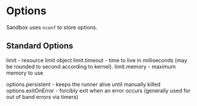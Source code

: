 # Options

Sandbox uses `nconf` to store options.

## Standard Options

limit - resource limit object
limit.timeout - time to live in milliseconds (may be rounded to second according to kernel).
limit.memory - maximum memory to use

options.persistent - keeps the runner alive until manually killed
options.exitOnError - forcibly exit when an error occurs (generally used for out of band errors via timers)
